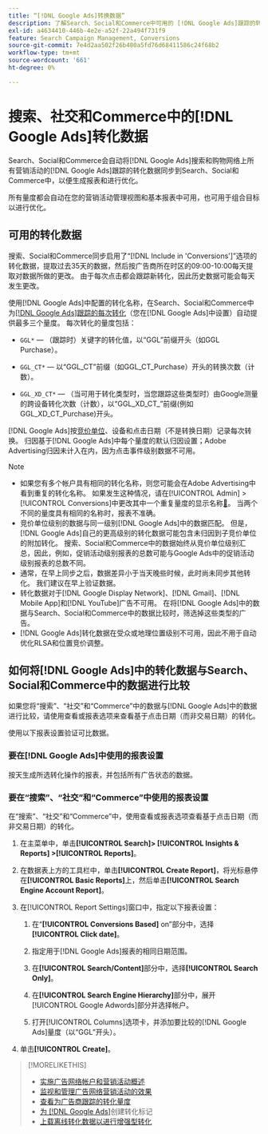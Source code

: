 ```yaml
---
title: “[!DNL Google Ads]转换数据”
description: 了解Search、Social和Commerce中可用的 [!DNL Google Ads]跟踪的转化数据类型。
exl-id: a4634410-446b-4e2e-a52f-22a494f731f9
feature: Search Campaign Management, Conversions
source-git-commit: 7e4d2aa502f26b480a5fd76d68411586c24f68b2
workflow-type: tm+mt
source-wordcount: '661'
ht-degree: 0%

---
```


# 搜索、社交和Commerce中的[!DNL Google Ads]转化数据

Search、Social和Commerce会自动将[!DNL Google Ads]搜索和购物网络上所有营销活动的[!DNL Google Ads]跟踪的转化数据同步到Search、Social和Commerce中，以便生成报表和进行优化。

所有量度都会自动在您的营销活动管理视图和基本报表中可用，也可用于组合目标以进行优化。

## 可用的转化数据

搜索、Social和Commerce同步启用了“[!DNL Include in 'Conversions']”选项的转化数据，提取过去35天的数据，然后按广告商所在时区的09:00-10:00每天提取对数据所做的更改。 由于每次点击都会跟踪新转化，因此历史数据可能会每天发生更改。

使用[!DNL Google Ads]中配置的转化名称，在Search、Social和Commerce中为[[!DNL Google Ads]跟踪的每次转化](https://support.google.com/google-ads/answer/4677036)（您在[!DNL Google Ads]中设置）自动提供最多三个量度。 每次转化的量度包括：

<!--

* `<conversion-name>` &mdash; (When you track it) The conversion value for the keyword, beginning with the "GGL" prefix (such as GGL Purchase).

`CT_<conversion-name>` &mdash; The number (count) of conversions, beginning with the "GGL_CT" prefix (such as GGL_CT_Purchase).

* `XD_<conversion-name>` &mdash; (When available for the conversion type, when you track them) The number (count) of cross-device conversions, as measured by Google, beginning with the "GGL_XD_CT_" prefix (such as GGL_XD_CT_Purchase).

-->

* `GGL*` — （跟踪时）关键字的转化值，以“GGL”前缀开头（如GGL Purchase）。

* `GGL_CT*` — 以“GGL_CT”前缀（如GGL_CT_Purchase）开头的转换次数（计数）。

* `GGL_XD_CT*` — （当可用于转化类型时，当您跟踪这些类型时）由Google测量的跨设备转化次数（计数），以“GGL_XD_CT_”前缀(例如GGL_XD_CT_Purchase)开头。

[!DNL Google Ads]按[竞价单位](/help/search-social-commerce/glossary.md#a-b)、设备和点击日期（不是转换日期）记录每次转换。 归因基于[!DNL Google Ads]中每个量度的默认归因设置；Adobe Advertising归因未计入在内，因为点击事件级别数据不可用。

>[!NOTE]
>
>* 如果您有多个帐户具有相同的转化名称，则您可能会在Adobe Advertising中看到重复的转化名称。 如果发生这种情况，请在[!UICONTROL Admin] > [!UICONTROL Conversions]中更改其中一个重复量度的显示名称[&#128279;](/help/search-social-commerce/admin/conversion-metrics/conversion-metric-edit-display-name.md)。 当两个不同的量度具有相同的名称时，报表不准确。
>* 竞价单位级别的数据与同一级别[!DNL Google Ads]中的数据匹配。 但是，[!DNL Google Ads]自己的更高级别的转化数据可能包含未归因到子竞价单位的附加转化。 搜索、Social和Commerce中的数据始终从竞价单位级别汇总，因此，例如，促销活动级别报表的总数可能与Google Ads中的促销活动级别报表的总数不同。
>* 通常，在早上同步之后，数据差异小于当天晚些时候，此时尚未同步其他转化。 我们建议在早上验证数据。
>* 转化数据对于[!DNL Google Display Network]、[!DNL Gmail]、[!DNL Mobile App]和[!DNL YouTube]广告不可用。 在将[!DNL Google Ads]中的数据与Search、Social和Commerce中的数据比较时，筛选掉这些类型的广告。
>* [!DNL Google Ads]转化数据在受众或地理位置级别不可用，因此不用于自动优化RLSA和位置竞价调整。

## 如何将[!DNL Google Ads]中的转化数据与Search、Social和Commerce中的数据进行比较

如果您将“搜索”、“社交”和“Commerce”中的数据与[!DNL Google Ads]中的数据进行比较，请使用查看或报表选项来查看基于点击日期（而非交易日期）的转化。

使用以下报表设置验证可比数据。

### 要在[!DNL Google Ads]中使用的报表设置

按天生成所选转化操作的报表，并包括所有广告状态的数据。

<!-- 

1. In the main toolbar, select **[!DNL Reports] > [!DNL Report]**.

1. Select **[!DNL + Custom] > [!DNL Table]**.

1. From the left pane, specify the rows and columns in the report:
   
   1. Search for the **[!DNL Day]** field and it drag to the [!DNL Row] section.

   1. Search for the **[!DNL All conv].** field and it drag to the [!DNL Column] section.

   1. Search for the **[!DNL Conversion action]** field and it drag to the [!DNL Column] section.

1. In the report settings toolbar, select **[!DNL Filter] > [!DNL Ad status]**, and then select all boxes.

1. In the report settings toolbar, select **[!DNL Download] > [!DNL Excel .csv]**.

-->

### 要在“搜索”、“社交”和“Commerce”中使用的报表设置

在“搜索”、“社交”和“Commerce”中，使用查看或报表选项查看基于点击日期（而非交易日期）的转化。

1. 在主菜单中，单击&#x200B;**[!UICONTROL Search]> [!UICONTROL Insights & Reports] >[!UICONTROL Reports]**。

1. 在数据表上方的工具栏中，单击&#x200B;**[!UICONTROL Create Report]**，将光标悬停在&#x200B;**[!UICONTROL Basic Reports]**&#x200B;上，然后单击&#x200B;**[!UICONTROL Search Engine Account Report]**。

1. 在[!UICONTROL Report Settings]窗口中，指定以下报表设置：

   1. 在“**[!UICONTROL Conversions Based]** on”部分中，选择&#x200B;**[!UICONTROL Click date]**。

   1. 指定用于[!DNL Google Ads]报表的相同日期范围。

   1. 在&#x200B;**[!UICONTROL Search/Content]**&#x200B;部分中，选择&#x200B;**[!UICONTROL Search Only]**。

   1. 在&#x200B;**[!UICONTROL Search Engine Hierarchy]**&#x200B;部分中，展开[!UICONTROL Google Adwords]部分并选择帐户。

   1. 打开[!UICONTROL Columns]选项卡，并添加要比较的[!DNL Google Ads]量度（以“GGL”开头）。

1. 单击&#x200B;**[!UICONTROL Create]**。

>[!MORELIKETHIS]
>
>* [实施广告网络帐户和营销活动概述](campaign-implemention-overview.md)
>* [监视和管理广告网络营销活动的效果](monitor-performance-campaigns.md)
>* [查看为广告商跟踪的转化量度](/help/search-social-commerce/admin/conversion-metrics/conversion-metric-view-tracked.md)
>* [为 [!DNL Google Ads]](/help/search-social-commerce/admin/conversion-metrics/conversion-tag-google.md)创建转化标记
>* [上载离线转化数据以进行增强型转化](/help/search-social-commerce/admin/conversion-metrics/upload-data-offline-conversions.md)
